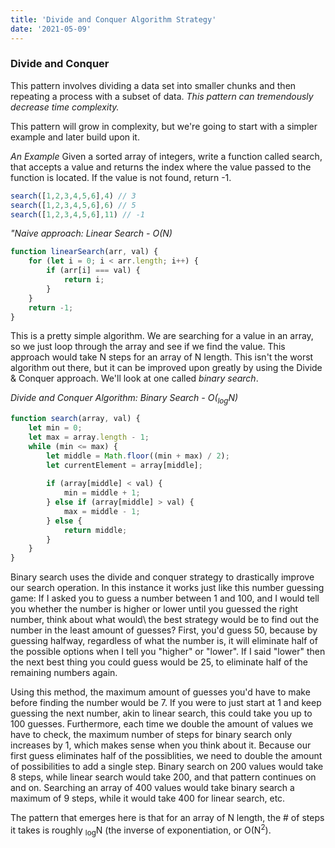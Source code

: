 ```yaml
---
title: 'Divide and Conquer Algorithm Strategy'
date: '2021-05-09'
---
```


### Divide and Conquer
This pattern involves dividing a data set into smaller chunks and then repeating a process with a subset of data. *This pattern can tremendously decrease time complexity.*

This pattern will grow in complexity, but we're going to start with a simpler example and later build upon it. 

*An Example*
Given a sorted array of integers, write a function called search, that accepts a value and returns the index where the value passed to the function is located. If the value is not found, return -1.
```js
search([1,2,3,4,5,6],4) // 3
search([1,2,3,4,5,6],6) // 5
search([1,2,3,4,5,6],11) // -1
```
*"Naive approach: Linear Search - O(N)*
```js
function linearSearch(arr, val) {
	for (let i = 0; i < arr.length; i++) {
		if (arr[i] === val) {
			return i;
		}
	}
	return -1;
}
```
This is a pretty simple algorithm. We are searching for a value in an array, so we just loop through the array and see if we find the value. This approach would take N steps for an array of N length. This isn't the worst algorithm out there, but it can be improved upon greatly by using the Divide & Conquer approach. We'll look at one called *binary search*.

*Divide and Conquer Algorithm: Binary Search - O(<sub>log</sub>N)*
```js
function search(array, val) {
	let min = 0;
	let max = array.length - 1;
	while (min <= max) {
		let middle = Math.floor((min + max) / 2);
		let currentElement = array[middle];
		
		if (array[middle] < val) {
			min = middle + 1;
		} else if (array[middle] > val) {
			max = middle - 1;
		} else {
			return middle;
		}
	}
}
```
Binary search uses the divide and conquer strategy to drastically improve our search operation. In this instance it works just like this number guessing game: If I asked you to guess a number between 1 and 100, and I would tell you whether the number is higher or lower until you guessed the right number, think about what would\ the best strategy would be to find out the number in the least amount of guesses? First, you'd guess 50, because by guessing halfway, regardless of what the number is, it will eliminate half of the possible options when I tell you "higher" or "lower". If I said "lower" then the next best thing you could guess would be 25, to eliminate half of the remaining numbers again.

Using this method, the maximum amount of guesses you'd have to make before finding the number would be 7. If you were to just start at 1 and keep guessing the next number, akin to linear search, this could take you up to 100 guesses. Furthermore, each time we double the amount of values we have to check, the maximum number of steps for binary search only increases by 1, which makes sense when you think about it. Because our first guess eliminates half of the possiblities, we need to double the amount of possibilities to add a single step. Binary search on 200 values would take 8 steps, while linear search would take 200, and that pattern continues on and on. Searching an array of 400 values would take binary search a maximum of 9 steps, while it would take 400 for linear search, etc. 

The pattern that emerges here is that for an array of N length, the # of steps it takes is roughly <sub>log</sub>N (the inverse of exponentiation, or O(N<sup>2</sup>).